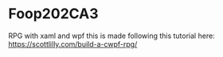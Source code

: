 # Foop202CA3
RPG with xaml and wpf
this is made following this tutorial here: https://scottlilly.com/build-a-cwpf-rpg/
